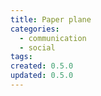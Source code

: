 ```yaml
---
title: Paper plane
categories:
  - communication
  - social
tags:
created: 0.5.0
updated: 0.5.0
---
```

